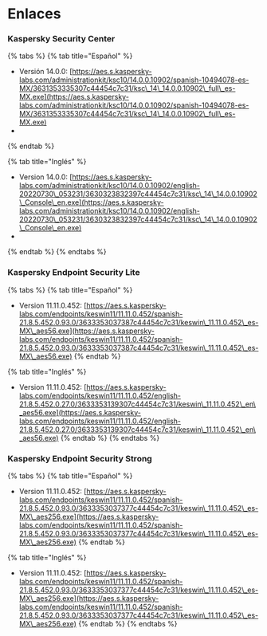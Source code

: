 # Enlaces

### Kaspersky Security Center

{% tabs %}
{% tab title="Español" %}
* Versión 14.0.0: [https://aes.s.kaspersky-labs.com/administrationkit/ksc10/14.0.0.10902/spanish-10494078-es-MX/3631353335307c44454c7c31/ksc\_14\_14.0.0.10902\_full\_es-MX.exe](https://aes.s.kaspersky-labs.com/administrationkit/ksc10/14.0.0.10902/spanish-10494078-es-MX/3631353335307c44454c7c31/ksc\_14\_14.0.0.10902\_full\_es-MX.exe)
*
{% endtab %}

{% tab title="Inglés" %}
* Version 14.0.0: [https://aes.s.kaspersky-labs.com/administrationkit/ksc10/14.0.0.10902/english-20220730\_053231/3630323832397c44454c7c31/ksc\_14\_14.0.0.10902\_Console\_en.exe](https://aes.s.kaspersky-labs.com/administrationkit/ksc10/14.0.0.10902/english-20220730\_053231/3630323832397c44454c7c31/ksc\_14\_14.0.0.10902\_Console\_en.exe)
*
{% endtab %}
{% endtabs %}

### Kaspersky Endpoint Security Lite

{% tabs %}
{% tab title="Español" %}
* Version 11.11.0.452: [https://aes.s.kaspersky-labs.com/endpoints/keswin11/11.11.0.452/spanish-21.8.5.452.0.93.0/3633353037387c44454c7c31/keswin\_11.11.0.452\_es-MX\_aes56.exe](https://aes.s.kaspersky-labs.com/endpoints/keswin11/11.11.0.452/spanish-21.8.5.452.0.93.0/3633353037387c44454c7c31/keswin\_11.11.0.452\_es-MX\_aes56.exe)
{% endtab %}

{% tab title="Inglés" %}
* Version 11.11.0.452: [https://aes.s.kaspersky-labs.com/endpoints/keswin11/11.11.0.452/english-21.8.5.452.0.27.0/3633353139307c44454c7c31/keswin\_11.11.0.452\_en\_aes56.exe](https://aes.s.kaspersky-labs.com/endpoints/keswin11/11.11.0.452/english-21.8.5.452.0.27.0/3633353139307c44454c7c31/keswin\_11.11.0.452\_en\_aes56.exe)
{% endtab %}
{% endtabs %}



### Kaspersky Endpoint Security Strong

{% tabs %}
{% tab title="Español" %}
* Version 11.11.0.452: [https://aes.s.kaspersky-labs.com/endpoints/keswin11/11.11.0.452/spanish-21.8.5.452.0.93.0/3633353037377c44454c7c31/keswin\_11.11.0.452\_es-MX\_aes256.exe](https://aes.s.kaspersky-labs.com/endpoints/keswin11/11.11.0.452/spanish-21.8.5.452.0.93.0/3633353037377c44454c7c31/keswin\_11.11.0.452\_es-MX\_aes256.exe)
{% endtab %}

{% tab title="Inglés" %}
* Version 11.11.0.452: [https://aes.s.kaspersky-labs.com/endpoints/keswin11/11.11.0.452/spanish-21.8.5.452.0.93.0/3633353037377c44454c7c31/keswin\_11.11.0.452\_es-MX\_aes256.exe](https://aes.s.kaspersky-labs.com/endpoints/keswin11/11.11.0.452/spanish-21.8.5.452.0.93.0/3633353037377c44454c7c31/keswin\_11.11.0.452\_es-MX\_aes256.exe)
{% endtab %}
{% endtabs %}
